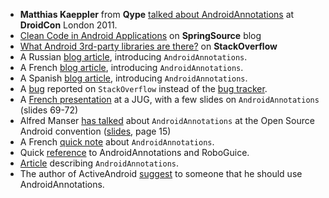   * **Matthias Kaeppler** from **Qype** [talked about AndroidAnnotations](http://uk.droidcon.com/programme/day-2#kaeppler-development) at **DroidCon** London 2011.
  * [Clean Code in Android Applications](http://blog.springsource.com/2011/08/26/clean-code-with-android/) on **SpringSource** blog
  * [What Android 3rd-party libraries are there?](http://stackoverflow.com/questions/4078479/what-android-3rd-party-libraries-are-there/4078596#4078596)  on **StackOverflow**
  * A Russian [blog article](http://habrahabr.ru/blogs/android_development/123966), introducing `AndroidAnnotations`.
  * A French [blog article](http://labs.excilys.com/2011/03/14/androidannotations-ou-comment-simplifier-le-dev-android), introducing `AndroidAnnotations`.
  * A Spanish [blog article](http://quepagina.es/android/android-annotations-como-mejorar-la-legibilidad-de-nuestro-codigo-de-android.html), introducing `AndroidAnnotations`.
  * A [bug](http://stackoverflow.com/questions/6580436/android-using-androidannotations-in-library-project-eclipseA) reported on `StackOverflow` instead of the [bug tracker](http://code.google.com/p/androidannotations/issues/detail?id=77).
  * A [French presentation](http://www.jug-montpellier.org/attachment/4/Pr-sentationAndroid-JUGMontpellier-2011.pdf) at a JUG, with a few slides on `AndroidAnnotations` (slides 69-72)
  * Alfred Manser [has talked](http://www.simpligility.com/2011/07/android-open-source-development-tools-at-oscon-2011/) about `AndroidAnnotations` at the Open Source Android convention ([slides](http://www.simpligility.com/wp-content/uploads/2011/07/oscon2011-android-os-tools_short.pdf), page 15)
  * A French [quick note](http://www.androhit.mobi/developpement/10292_androidannotations-loutil-dedie-aux-developpeurs-faineants) about `AndroidAnnotations`.
  * Quick [reference](http://ttlnews.blogspot.com/2011/08/using-dependency-injection-and.html) to AndroidAnnotations and RoboGuice.
  * [Article](http://mdbsoftwares.blogspot.com/2011/07/android-annotations.html) describing `AndroidAnnotations`.
  * The author of ActiveAndroid [suggest](http://tracker.activeandroid.com/boards/2/topics/307) to someone that he should use AndroidAnnotations.